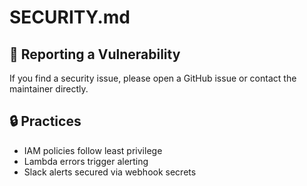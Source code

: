 # SECURITY.md

## 🔐 Reporting a Vulnerability

If you find a security issue, please open a GitHub issue or contact the maintainer directly.

## 🔒 Practices

- IAM policies follow least privilege
- Lambda errors trigger alerting
- Slack alerts secured via webhook secrets
